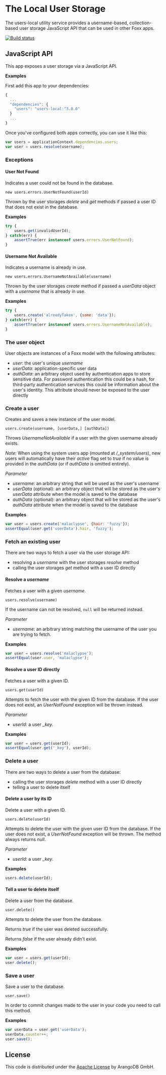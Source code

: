 # The Local User Storage

The users-local utility service provides a username-based, collection-based user storage JavaScript API that can be used in other Foxx apps.

[![Build status](https://img.shields.io/travis/arangodb-foxx/util-users-local.svg)](https://travis-ci.org/arangodb-foxx/util-users-local)

## JavaScript API

This app exposes a user storage via a JavaScript API.

**Examples**

First add this app to your dependencies:

```js
{
  ...
  "dependencies": {
    "users": "users-local:^3.0.0"
  }
  ...
}
```

Once you've configured both apps correctly, you can use it like this:

```js
var users = applicationContext.dependencies.users;
var user = users.resolve(username);
```

### Exceptions

#### User Not Found

Indicates a user could not be found in the database.

`new users.errors.UserNotFound(userId)`

Thrown by the user storages *delete* and *get* methods if passed a user ID that does not exist in the database.

**Examples**

```js
try {
    users.get(invalidUserId);
} catch(err) {
    assertTrue(err instanceof users.errors.UserNotFound);
}
```

#### Username Not Available

Indicates a username is already in use.

`new users.errors.UsernameNotAvailable(username)`

Thrown by the user storages *create* method if passed a *userData* object with a *username* that is already in use.

**Examples**

```js
try {
    users.create('alreadyTaken', {some: 'data'});
} catch(err) {
    assertTrue(err instanceof users.errors.UsernameNotAvailable);
}
```

### The user object

User objects are instances of a Foxx model with the following attributes:

* *user*: the user's unique *username*
* *userData*: application-specific user data
* *authData*: an arbitrary object used by authentication apps to store sensitive data. For password authentication this could be a hash, for third-party authentication services this could be information about the user's identity. This attribute should never be exposed to the user directly

### Create a user

Creates and saves a new instance of the user model.

`users.create(username, [userData,] [authData])`

Throws *UsernameNotAvailable* if a user with the given username already exists.

*Note:* When using the system users app (mounted at */\_system/users*), new users will automatically have their *active* flag set to *true* if no value is provided in the *authData* (or if *authData* is omitted entirely).

*Parameter*

* *username*: an arbitrary string that will be used as the user's username
* *userData* (optional): an arbitrary object that will be stored as the user's *userData* attribute when the model is saved to the database
* *authData* (optional): an arbitrary object that will be stored as the user's *authData* attribute when the model is saved to the database

**Examples**

```js
var user = users.create('malaclypse', {hair: 'fuzzy'});
assertEqual(user.get('userData').hair, 'fuzzy');
```

### Fetch an existing user

There are two ways to fetch a user via the user storage API:

* resolving a *username* with the user storages *resolve* method
* calling the user storages *get* method with a user ID directly

#### Resolve a *username*

Fetches a user with a given *username*.

`users.resolve(username)`

If the username can not be resolved, `null` will be returned instead.

*Parameter*

* *username*: an arbitrary string matching the username of the user you are trying to fetch.

**Examples**

```js
var user = users.resolve('malaclypse');
assertEqual(user.user, 'malaclypse');
```

#### Resolve a user ID directly

Fetches a user with a given ID.

`users.get(userId)`

Attempts to fetch the user with the given ID from the database. If the user does not exist, an *UserNotFound* exception will be thrown instead.

*Parameter*

* *userId*: a user *_key*.

**Examples**

```js
var user = users.get(userId);
assertEqual(user.get('_key'), userId);
```

### Delete a user

There are two ways to delete a user from the database:

* calling the user storages *delete* method with a user ID directly
* telling a user to delete itself

#### Delete a user by its ID

Delete a user with a given ID.

`users.delete(userId)`

Attempts to delete the user with the given user ID from the database. If the user does not exist, a *UserNotFound* exception will be thrown. The method always returns *null*.

*Parameter*

* *userId*: a user *_key*.

**Examples**

```js
users.delete(userId);
```

#### Tell a user to delete itself

Delete a user from the database.

`user.delete()`

Attempts to delete the user from the database.

Returns *true* if the user was deleted successfully.

Returns *false* if the user already didn't exist.

**Examples**

```js
var user = users.get(userId);
user.delete();
```

### Save a user

Save a user to the database.

`user.save()`

In order to commit changes made to the user in your code you need to call this method.

**Examples**

```js
var userData = user.get('userData');
userData.counter++;
user.save();
```

## License

This code is distributed under the [Apache License](http://www.apache.org/licenses/LICENSE-2.0) by ArangoDB GmbH.
